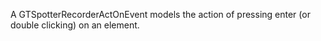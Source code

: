 A GTSpotterRecorderActOnEvent models the action of pressing enter (or double clicking) on an element.
